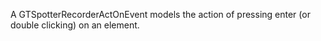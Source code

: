 A GTSpotterRecorderActOnEvent models the action of pressing enter (or double clicking) on an element.
